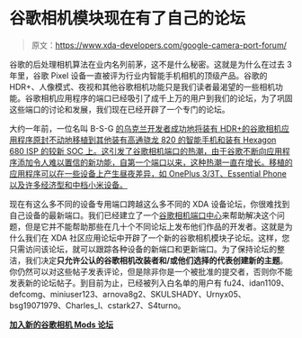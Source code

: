 # 谷歌相机模块现在有了自己的论坛

> 原文：<https://www.xda-developers.com/google-camera-port-forum/>

谷歌的后处理相机算法在业内名列前茅，这不是什么秘密。这就是为什么在过去 3 年里，谷歌 Pixel 设备一直被评为行业内智能手机相机的顶级产品。谷歌的 HDR+、人像模式、夜视和其他谷歌相机功能只是我们读者最渴望的一些相机功能。谷歌相机应用程序的端口已经吸引了成千上万的用户到我们的论坛，为了巩固这些端口的讨论和发展，我们现在已经开辟了一个专门的论坛。

大约一年前，一位名叫 B-S-G [的乌克兰开发者成功地将装有 HDR+的谷歌相机应用程序原封不动地移植到其他装有高通骁龙 820 的智能手机和装有 Hexagon 680 ISP 的较新 SOC 上。这引发了谷歌相机端口的热潮，由于谷歌不断向应用程序添加令人难以置信的新功能，自第一个端口以来，这种热潮一直在增长。移植的应用程序可以在一些设备上产生昼夜差异，如 OnePlus 3/3T、Essential Phone 以及许多经济型和中档小米设备。](https://www.xda-developers.com/google-camera-hdr-ported/)

现在有这么多不同的设备专用端口跨越这么多不同的 XDA 设备论坛，你很难找到自己设备的最新端口。我们已经建立了一个[谷歌相机端口中心](https://www.xda-developers.com/google-camera-port-hub/)来帮助解决这个问题，但是它并不能帮助那些在几十个不同论坛上发布他们作品的开发者。这就是为什么我们在 XDA 社区应用论坛中开辟了一个新的谷歌相机模块子论坛。这样，您只需访问该论坛，就可以跟踪各种设备的新端口和更新端口。为了保持论坛的整洁，我们决定**只允许公认的谷歌相机改装者和/或他们选择的代表创建新的主题**。你仍然可以对这些帖子发表评论，但是除非你是一个被批准的提交者，否则你不能发表新的论坛帖子。到目前为止，已经被列入白名单的用户有 fu24、idan1109、defcomg、miniuser123、arnova8g2、SKULSHADY、Urnyx05、bsg19071979、Charles_l、cstark27、S4turno。

[**加入新的谷歌相机 Mods 论坛**](https://forum.xda-developers.com/apps/google-camera-mods)